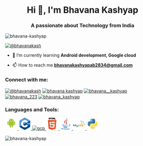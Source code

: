 <h1 align="center">Hi 👋, I'm Bhavana Kashyap</h1>
<h3 align="center">A passionate about Technology from India</h3>

<p align="left"> <img src="https://komarev.com/ghpvc/?username=bhavana-kashyap&label=Profile%20views&color=0e75b6&style=flat" alt="bhavana-kashyap" /> </p>

<p align="left"> <a href="https://twitter.com/@bhavanakash" target="blank"><img src="https://img.shields.io/twitter/follow/@bhavanakash?logo=twitter&style=for-the-badge" alt="@bhavanakash" /></a> </p>

- 🌱 I’m currently learning **Android development, Google cloud**

- 📫 How to reach me **bhavanakashyapab2834@gmail.com**

<h3 align="left">Connect with me:</h3>
<p align="left">
<a href="https://twitter.com/@bhavanakash" target="blank"><img align="center" src="https://raw.githubusercontent.com/rahuldkjain/github-profile-readme-generator/master/src/images/icons/Social/twitter.svg" alt="@bhavanakash" height="30" width="40" /></a>
<a href="https://linkedin.com/in/bhavana kashyap" target="blank"><img align="center" src="https://raw.githubusercontent.com/rahuldkjain/github-profile-readme-generator/master/src/images/icons/Social/linked-in-alt.svg" alt="bhavana kashyap" height="30" width="40" /></a>
<a href="https://instagram.com/bhavana__kashyap" target="blank"><img align="center" src="https://raw.githubusercontent.com/rahuldkjain/github-profile-readme-generator/master/src/images/icons/Social/instagram.svg" alt="bhavana__kashyap" height="30" width="40" /></a>
<a href="https://www.codechef.com/users/bhavana_223" target="blank"><img align="center" src="https://cdn.jsdelivr.net/npm/simple-icons@3.1.0/icons/codechef.svg" alt="bhavana_223" height="30" width="40" /></a>
<a href="https://www.leetcode.com/bhavana_kashyap" target="blank"><img align="center" src="https://raw.githubusercontent.com/rahuldkjain/github-profile-readme-generator/master/src/images/icons/Social/leet-code.svg" alt="bhavana_kashyap" height="30" width="40" /></a>
</p>

<h3 align="left">Languages and Tools:</h3>
<p align="left"> <a href="https://developer.android.com" target="_blank" rel="noreferrer"> <img src="https://raw.githubusercontent.com/devicons/devicon/master/icons/android/android-original-wordmark.svg" alt="android" width="40" height="40"/> </a> <a href="https://www.w3schools.com/cpp/" target="_blank" rel="noreferrer"> <img src="https://raw.githubusercontent.com/devicons/devicon/master/icons/cplusplus/cplusplus-original.svg" alt="cplusplus" width="40" height="40"/> </a> <a href="https://cloud.google.com" target="_blank" rel="noreferrer"> <img src="https://www.vectorlogo.zone/logos/google_cloud/google_cloud-icon.svg" alt="gcp" width="40" height="40"/> </a> <a href="https://www.w3.org/html/" target="_blank" rel="noreferrer"> <img src="https://raw.githubusercontent.com/devicons/devicon/master/icons/html5/html5-original-wordmark.svg" alt="html5" width="40" height="40"/> </a> <a href="https://www.java.com" target="_blank" rel="noreferrer"> <img src="https://raw.githubusercontent.com/devicons/devicon/master/icons/java/java-original.svg" alt="java" width="40" height="40"/> </a> <a href="https://www.mysql.com/" target="_blank" rel="noreferrer"> <img src="https://raw.githubusercontent.com/devicons/devicon/master/icons/mysql/mysql-original-wordmark.svg" alt="mysql" width="40" height="40"/> </a> <a href="https://www.python.org" target="_blank" rel="noreferrer"> <img src="https://raw.githubusercontent.com/devicons/devicon/master/icons/python/python-original.svg" alt="python" width="40" height="40"/> </a> </p>

<p><img align="center" src="https://github-readme-stats.vercel.app/api/top-langs?username=bhavana-kashyap&show_icons=true&locale=en&layout=compact" alt="bhavana-kashyap" /></p>
